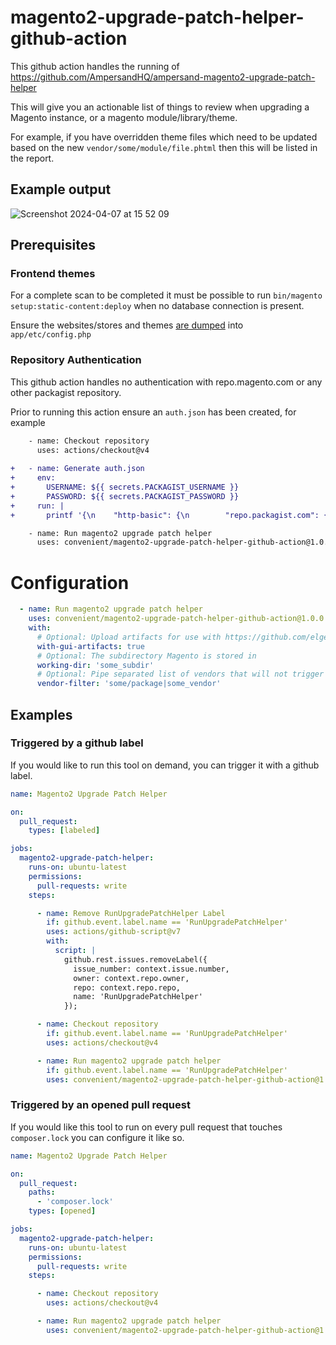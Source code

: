 # magento2-upgrade-patch-helper-github-action

This github action handles the running of https://github.com/AmpersandHQ/ampersand-magento2-upgrade-patch-helper

This will give you an actionable list of things to review when upgrading a Magento instance, or a magento module/library/theme. 

For example, if you have overridden theme files which need to be updated based on the new `vendor/some/module/file.phtml` then this will be listed in the report.

## Example output

![Screenshot 2024-04-07 at 15 52 09](https://github.com/convenient/magento2-upgrade-patch-helper-github-action/assets/600190/c8a44603-a8d3-4e18-acad-63cc9c6ded43)

## Prerequisites

### Frontend themes 

For a complete scan to be completed it must be possible to run `bin/magento setup:static-content:deploy` when no database connection is present. 

Ensure the websites/stores and themes [are dumped](https://experienceleague.adobe.com/en/docs/commerce-operations/configuration-guide/cli/configuration-management/export-configuration) into `app/etc/config.php` 

### Repository Authentication

This github action handles no authentication with repo.magento.com or any other packagist repository.

Prior to running this action ensure an `auth.json` has been created, for example

```diff
    - name: Checkout repository
      uses: actions/checkout@v4
    
+   - name: Generate auth.json
+     env:
+       USERNAME: ${{ secrets.PACKAGIST_USERNAME }}
+       PASSWORD: ${{ secrets.PACKAGIST_PASSWORD }}
+     run: |
+       printf '{\n    "http-basic": {\n        "repo.packagist.com": {\n            "username": "${USERNAME}",\n            "password": "${PASSWORD}"\n        }\n    }\n}' > auth.json

    - name: Run magento2 upgrade patch helper
      uses: convenient/magento2-upgrade-patch-helper-github-action@1.0.0
```

# Configuration

```yml
  - name: Run magento2 upgrade patch helper
    uses: convenient/magento2-upgrade-patch-helper-github-action@1.0.0
    with:
      # Optional: Upload artifacts for use with https://github.com/elgentos/magento2-upgrade-gui
      with-gui-artifacts: true
      # Optional: The subdirectory Magento is stored in                  
      working-dir: 'some_subdir'                
      # Optional: Pipe separated list of vendors that will not trigger the tool
      vendor-filter: 'some/package|some_vendor' 
```

## Examples

### Triggered by a github label

If you would like to run this tool on demand, you can trigger it with a github label.

```yml
name: Magento2 Upgrade Patch Helper

on:
  pull_request:
    types: [labeled]

jobs:
  magento2-upgrade-patch-helper:
    runs-on: ubuntu-latest
    permissions:
      pull-requests: write
    steps:

      - name: Remove RunUpgradePatchHelper Label
        if: github.event.label.name == 'RunUpgradePatchHelper'
        uses: actions/github-script@v7
        with:
          script: |
            github.rest.issues.removeLabel({
              issue_number: context.issue.number,
              owner: context.repo.owner,
              repo: context.repo.repo,
              name: 'RunUpgradePatchHelper'
            });

      - name: Checkout repository
        if: github.event.label.name == 'RunUpgradePatchHelper'
        uses: actions/checkout@v4

      - name: Run magento2 upgrade patch helper
        if: github.event.label.name == 'RunUpgradePatchHelper'
        uses: convenient/magento2-upgrade-patch-helper-github-action@1.0.0
```

### Triggered by an opened pull request

If you would like this tool to run on every pull request that touches `composer.lock` you can configure it like so.

```yml
name: Magento2 Upgrade Patch Helper

on:
  pull_request:
    paths:
      - 'composer.lock'
    types: [opened]

jobs:
  magento2-upgrade-patch-helper:
    runs-on: ubuntu-latest
    permissions:
      pull-requests: write
    steps:

      - name: Checkout repository
        uses: actions/checkout@v4

      - name: Run magento2 upgrade patch helper
        uses: convenient/magento2-upgrade-patch-helper-github-action@1.0.0
```
